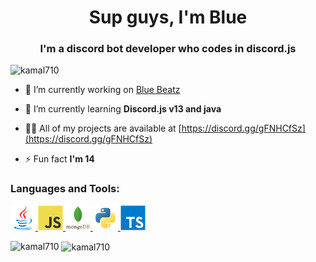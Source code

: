 <h1 align="center">Sup guys, I'm Blue</h1>
<h3 align="center">I'm a discord bot developer who codes in discord.js</h3>

<p align="left"> <img src="https://komarev.com/ghpvc/?username=kamal710&label=Profile%20views&color=0e75b6&style=flat" alt="kamal710" /> </p>

- 🔭 I’m currently working on [Blue Beatz](https://discord.com/api/oauth2/authorize?client_id=849850184023670796&permissions=8589934591&scope=applications.commands%20bot)

- 🌱 I’m currently learning **Discord.js v13 and java**

- 👨‍💻 All of my projects are available at [https://discord.gg/gFNHCfSz](https://discord.gg/gFNHCfSz)

- ⚡ Fun fact **I'm 14**


<h3 align="left">Languages and Tools:</h3>
<p align="left"> <a href="https://www.java.com" target="_blank"> <img src="https://raw.githubusercontent.com/devicons/devicon/master/icons/java/java-original.svg" alt="java" width="40" height="40"/> </a> <a href="https://developer.mozilla.org/en-US/docs/Web/JavaScript" target="_blank"> <img src="https://raw.githubusercontent.com/devicons/devicon/master/icons/javascript/javascript-original.svg" alt="javascript" width="40" height="40"/> </a> <a href="https://www.mongodb.com/" target="_blank"> <img src="https://raw.githubusercontent.com/devicons/devicon/master/icons/mongodb/mongodb-original-wordmark.svg" alt="mongodb" width="40" height="40"/> </a> <a href="https://www.python.org" target="_blank"> <img src="https://raw.githubusercontent.com/devicons/devicon/master/icons/python/python-original.svg" alt="python" width="40" height="40"/> </a> <a href="https://www.typescriptlang.org/" target="_blank"> <img src="https://raw.githubusercontent.com/devicons/devicon/master/icons/typescript/typescript-original.svg" alt="typescript" width="40" height="40"/> </a> </p>

<p><img align="left" src="https://github-readme-stats.vercel.app/api/top-langs?username=kamal710&show_icons=true&locale=en&layout=compact" alt="kamal710" /></p>

<p>&nbsp;<img align="center" src="https://github-readme-stats.vercel.app/api?username=kamal710&show_icons=true&locale=en" alt="kamal710" /></p>
